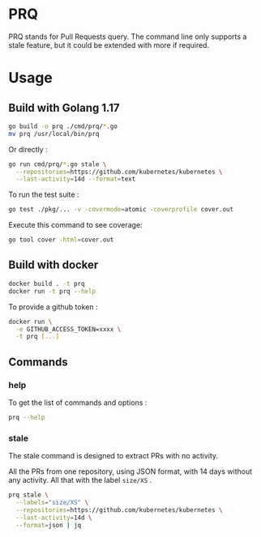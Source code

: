 # PRQ

PRQ stands for Pull Requests query. The command line only supports a stale feature, but it could be extended with more
if required.

# Usage

## Build with Golang 1.17

```bash
go build -o prq ./cmd/prq/*.go
mv prq /usr/local/bin/prq
```

Or directly :

```bash
go run cmd/prq/*.go stale \
  --repositories=https://github.com/kubernetes/kubernetes \
  --last-activity=14d --format=text
```

To run the test suite :

```bash
go test ./pkg/... -v -covermode=atomic -coverprofile cover.out
```

Execute this command to see coverage:

```bash
go tool cover -html=cover.out
```

## Build with docker

```bash
docker build . -t prq
docker run -t prq --help
```

To provide a github token :

```bash
docker run \
  -e GITHUB_ACCESS_TOKEN=xxxx \
  -t prq [...]
```

## Commands

### help

To get the list of commands and options :

```bash
prq --help
```

### stale

The stale command is designed to extract PRs with no activity.

All the PRs from one repository, using JSON format, with 14 days without any activity. All that with the label `size/XS`
.

```bash
prq stale \
  --labels="size/XS" \
  --repositories=https://github.com/kubernetes/kubernetes \
  --last-activity=14d \
  --format=json | jq 
```
